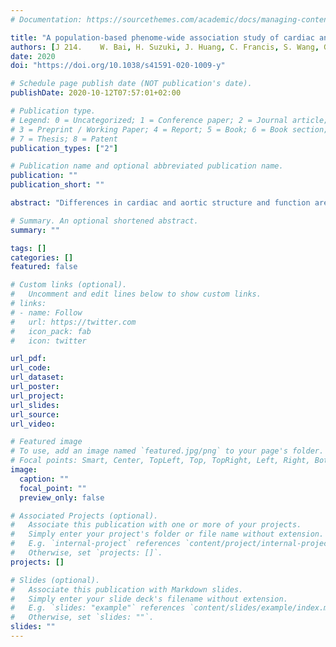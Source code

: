 ```yaml
---
# Documentation: https://sourcethemes.com/academic/docs/managing-content/

title: "A population-based phenome-wide association study of cardiac and aortic structure and function"
authors: [J 214.	W. Bai, H. Suzuki, J. Huang, C. Francis, S. Wang, G. Tarroni, F. Guitton, N. Aung, K. Fung, S. E. Petersen, S. K. Piechnik, S. Neubauer, E. Evangelou, A. Dehghan, D. P. O’Regan, M. R. Wilkins, Y. Guo, P. M. Matthews and D. Rueckert]
date: 2020
doi: "https://doi.org/10.1038/s41591-020-1009-y"

# Schedule page publish date (NOT publication's date).
publishDate: 2020-10-12T07:57:01+02:00

# Publication type.
# Legend: 0 = Uncategorized; 1 = Conference paper; 2 = Journal article;
# 3 = Preprint / Working Paper; 4 = Report; 5 = Book; 6 = Book section;
# 7 = Thesis; 8 = Patent
publication_types: ["2"]

# Publication name and optional abbreviated publication name.
publication: ""
publication_short: ""

abstract: "Differences in cardiac and aortic structure and function are associated with cardiovascular diseases and a wide range of other types of disease. Here we analyzed cardiovascular magnetic resonance images from a population-based study, the UK Biobank, using an automated machine-learning-based analysis pipeline. We report a comprehensive range of structural and functional phenotypes for the heart and aorta across 26,893 participants, and explore how these phenotypes vary according to sex, age and major cardiovascular risk factors. We extended this analysis with a phenome-wide association study, in which we tested for correlations of a wide range of non-imaging phenotypes of the participants with imaging phenotypes. We further explored the associations of imaging phenotypes with early-life factors, mental health and cognitive function using both observational analysis and Mendelian randomization. Our study illustrates how population-based cardiac and aortic imaging phenotypes can be used to better define cardiovascular disease risks as well as heart–brain health interactions, highlighting new opportunities for studying disease mechanisms and developing image-based biomarkers."

# Summary. An optional shortened abstract.
summary: ""

tags: []
categories: []
featured: false

# Custom links (optional).
#   Uncomment and edit lines below to show custom links.
# links:
# - name: Follow
#   url: https://twitter.com
#   icon_pack: fab
#   icon: twitter

url_pdf:
url_code:
url_dataset:
url_poster:
url_project:
url_slides:
url_source:
url_video:

# Featured image
# To use, add an image named `featured.jpg/png` to your page's folder. 
# Focal points: Smart, Center, TopLeft, Top, TopRight, Left, Right, BottomLeft, Bottom, BottomRight.
image:
  caption: ""
  focal_point: ""
  preview_only: false

# Associated Projects (optional).
#   Associate this publication with one or more of your projects.
#   Simply enter your project's folder or file name without extension.
#   E.g. `internal-project` references `content/project/internal-project/index.md`.
#   Otherwise, set `projects: []`.
projects: []

# Slides (optional).
#   Associate this publication with Markdown slides.
#   Simply enter your slide deck's filename without extension.
#   E.g. `slides: "example"` references `content/slides/example/index.md`.
#   Otherwise, set `slides: ""`.
slides: ""
---
```

